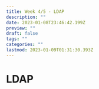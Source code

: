 ```yaml
---
title: Week 4/5 - LDAP
description: ""
date: 2023-01-08T23:46:42.199Z
preview: ""
draft: false
tags: ""
categories: ""
lastmod: 2023-01-09T01:31:30.393Z
---
```

# LDAP